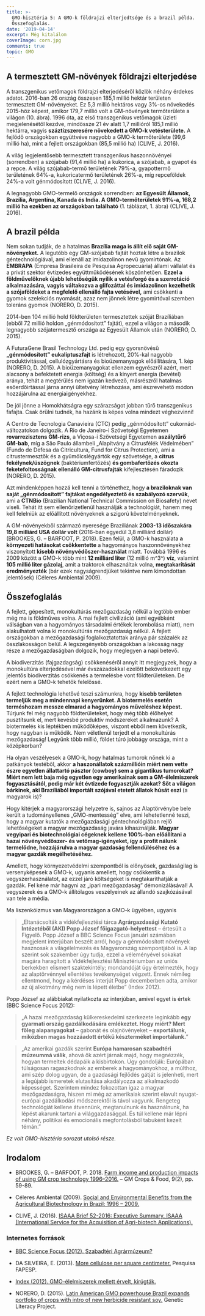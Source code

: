 ```yaml
---
title: >-
  GMO-hisztéria 5: A GMO-k földrajzi elterjedtsége és a brazil példa.
  Összefoglalás.
date: '2019-04-14'
excerpt: Még kitalálom
coverImage: corn.jpg
comments: true
topic: GMO
---
```

## A termesztett GM-növények földrajzi elterjedése

A transzgenikus vetőmagok földrajzi elterjedéséről közlök néhány érdekes adatot. 2016-ban 26 ország összesen 185,1 millió hektár területen termesztett GM-növényeket. Ez 5,3 millió hektáros vagy 3%-os növekedés 2015-höz képest, amikor 179,7 millió volt a GM-növények termőterülete a világon (10. ábra). 1996 óta, az első transzgenikus vetőmagok üzleti megjelenésétől kezdve, mindössze 21 év alatt 1,7 millióról 185,1 millió hektárra, vagyis **száztízszeresére növekedett a GMO-k vetésterülete.** A fejlődő országokban együttvéve nagyobb a GMO-k termőterülete (99,6 millió ha), mint a fejlett országokban (85,5 millió ha) (CLIVE, J. 2016).

A világ legjelentősebb termesztett transzgenikus haszonnövényei (sorrendben) a szójabab (91,4 millió ha) a kukorica, a szójabab, a gyapot és a repce. A világ szójabab-termő területének 79%-a, gyapottermő területének 64%-a, kukoricatermő területének 26%-a, míg repceföldek 24%-a volt génmódosított (CLIVE, J. 2016).

A legnagyobb GMO-termelő országok sorrendben: **az Egyesült Államok, Brazília, Argentína, Kanada és India. A GMO-termőterületek 91%-a, 168,2 millió ha ezekben az országokban található** (1. táblázat, 1. ábra) (CLIVE, J. 2016).

## A brazil példa

Nem sokan tudják, de a hatalmas **Brazília maga is állít elő saját GM-növényeket.** A legutóbb egy GM-szójabab fajtát hoztak létre a brazilok géntechnológiával, ami ellenáll az imidazolinon nevű gyomirtónak. Az **EMBRAPA** (Empresa Brasileira de Pesquisa Agropecuária) állami vállalat és a privát szektor évtizedes együttműködésének köszönhetően. **Ezzel a földművelőknek újabb lehetőségük nyílik a vetésforgó és a szerrotáció alkalmazására, vagyis váltakozva a glifozáttal és imidazolinon kezelhetik a szójaföldeket a megfelelő ellenálló fajta vetésével,** ami csökkenti a gyomok szelekciós nyomását, azaz nem jönnek létre gyomirtóval szemben toleráns gyomok (NORERO, D. 2015).

2014-ben 104 millió hold földterületen termesztettek szóját Brazíliában (ebből 72 millió holdon „génmódosított” fajtát), ezzel a világon a második legnagyobb szójatermesztő országa az Egyesült Államok után (NORERO, D. 2015).

A FuturaGene Brasil Technology Ltd. pedig egy gyorsnövésű **„génmódosított” eukaliptuszfajt** is létrehozott, 20%-kal nagyobb produktivitással, cellulózgyártásra és bioüzemanyagok előállítására, 1. kép (NORERO, D. 2015). A bioüzemanyagokat ellenzem egyrészről azért, mert alacsony a befektetett energia (költség) és a kinyert energia (bevétel) aránya, tehát a megtérülés nem igazán kedvező, másrészről hatalmas esőerdőirtással járna annyi ültetvény létrehozása, ami észrevehető módon hozzájárulna az energiaigényekhez.

De jól jönne a Homokhátságra egy szárazságot jobban tűrő transzgenikus fafajta. Csak örülni tudnék, ha hazánk is képes volna mindezt véghezvinni!

A Centro de Tecnologia Canavieira (CTC) pedig „génmódosított” cukornád-változatokon dolgozik. A Rio de Janeiro-i Szövetségi Egyetemen **rovarrezisztens GM-rizs**, a Viçosa-i Szövetségi Egyetemen **aszálytűrő GM-bab**, míg a São Paulo állambeli „Alapítvány a Citrusfélék Védelmében” (Fundo de Defesa da Citricultura, Fund for Citrus Protection), ami a citrustermesztők és a gyümölcslégyártók egy szövetsége, a **citrus fekélynek/üszögnek** (baktériumfertőzés) **és gombafertőzés okozta feketefoltosságnak ellenálló GM-citrusfajták** kifejlesztésén fáradozik (NORERO, D. 2015).

Azt mindenképpen hozzá kell tenni a történethez, hogy **a braziloknak van saját „génmódosított” fajtákat engedélyeztető és szabályozó szervük**, ami a **CTNBio** (Brazilian National Technical Commission on Biosafety) nevet viseli. Tehát itt sem ellenőrizetlenül használják a technológiát, hanem meg kell felelniük az előállított növényeknek a szigorú követelményeknek.

A GM-növényekből származó nyeresége Brazíliának **2003-13 időszakára 19,8 milliárd USA dollár volt** (2016-ban egyedül 3,8 milliárd dollár) (BROOKES, G. – BARFOOT, P. 2018). Ezen felül, a GMO-k használata **a környezeti hatásokat csökkentette** a hagyományos haszonnövényekhez viszonyított **kisebb növényvédőszer-használat** miatt. Továbbá 1996 és 2009 között a GMO-k több mint **12 milliárd liter** (12 millió m^3^) **víz**, valamint **105 millió liter gázolaj**, amit a traktorok elhasználtak volna, **megtakarítását eredményezték** (bár ezek nagyságrendjüket tekintve nem kimondottan jelentősek) (Céleres Ambiental 2009).

## Összefoglalás

A fejlett, gépesített, monokultúrás mezőgazdaság nélkül a legtöbb ember még ma is földműves volna. A mai fejlett civilizáció (ami egyébként válságban van a hagyományos társadalmi értékek lerombolása miatt), nem alakulhatott volna ki monokultúrás mezőgazdaság nélkül. A fejlett országokban a mezőgazdasági foglalkoztatottak aránya pár százalék az összlakosságon belül. A legszegényebb országokban a lakosság nagy része a mezőgazdaságban dolgozik, hogy meglegyen a napi betevő.

A biodiverzitás (fajgazdagság) csökkenéséről annyit itt megjegyzek, hogy a monokultúra elterjedésével már évszázadokkal ezelőtt bekövetkezett egy jelentős biodiverzitás csökkenés a termelésbe vont földterületeken. De ezért nem a GMO-k tehetők felelőssé.

A fejlett technológia lehetővé teszi számunkra, hogy **kisebb területen termeljük meg a mindennapi kenyerünket. A biotermelés esetén terméshozam messze elmarad a hagyományos műveléshez képest.** Túrjunk fel még nagyobb földterületeket, hogy még több élőhelyet pusztítsunk el, mert kevésbé produktív módszereket alkalmazunk? A biotermelés kis léptékben működőképes, viszont ebből nem következik, hogy nagyban is működik. Nem véletlenül terjedt el a monokultúrás mezőgazdaság! Legyünk több millió, földet túró jobbágy országa, mint a középkorban?

Ha olyan veszélyesek a GMO-k, hogy hatalmas tumorok nőnek ki a patkányok testéből, akkor **a haszonállatok százmillióin miért nem vette észre egyetlen állattartó pásztor (cowboy) sem a gigantikus tumorokat? Miért nem lett baja még egyetlen egy amerikainak sem a GM-élelmiszerek fogyasztásától, pedig már két évtizede fogyasztják azokat? Sőt a világon bárkinek, aki Brazíliából importált szójával etetett állatok húsát eszi** (a magyarok is)?

Hogy kitérjek a magyarországi helyzetre is, sajnos az Alaptörvénybe bele került a tudományellenes „GMO-mentesség” elve, ami lehetetlenné teszi, hogy a magyar kutatók a mezőgazdasági géntechnológiában rejlő lehetőségeket a magyar mezőgazdaság javára kihasználják. **Magyar vegyipari és biotechnológiai cégeknek kellene 100%-ban előállítani a hazai növényvédőszer- és vetőmag-igényeket, így a profit nálunk termelődne, hozzájárulva a magyar gazdaság fellendüléséhez és a magyar gazdák megélhetéséhez.**

Amellett, hogy környezetvédelmi szempontból is előnyösek, gazdaságilag is versenyképesek a GMO-k, ugyanis amellett, hogy csökkentik a vegyszerhasználatot, az ezzel járó költségeket is megtakaríthatják a gazdák. Fel kéne már hagyni az „ipari mezőgazdaság” démonizálásával! A vegyszerek és a GMO-k állítólagos veszélyeinek az állandó szajkózásával van tele a média.

Ma liszenkóizmus van Magyarországon a GMO-k ügyében, ugyanis

>„Eltanácsolták a vidékfejlesztési tárca **Agrárgazdasági Kutató Intézetéből (AKI) Popp József főigazgató-helyettest** – értesült a Figyelő. Popp József a BBC Science Focus januári számában megjelent interjúban beszélt arról, hogy a génmódosított növények hasznosak a világélelmezés és Magyarország szempontjából is. A lap szerint sok szakember úgy tudja, ezzel a véleményével sokakat magára haragított a Vidékfejlesztési Minisztériumban az uniós berkekben elismert szaktekintély; mondandóját úgy értelmezték, hogy az alaptörvénnyel ellentétes tevékenységet végzett. Ennek némileg ellentmond, hogy a kérdéses interjút Popp decemberben adta, amikor az új alkotmány még nem is lépett életbe” (Index 2012).

Popp József az alábbiakat nyilatkozta az interjúban, amivel egyet is értek (BBC Science Focus 2012):

> „A hazai mezőgazdaság külkereskedelmi szerkezete leginkább **egy gyarmati ország gazdálkodására emlékeztet. Hogy miért? Mert főleg alapanyagokat** – gabonát és olajnövényeket – **exportálunk, miközben magas hozzáadott értékű készterméket importálunk.**”

> „Az amerikai gazdák szerint **Európa hamarosan szabadtéri múzeummá válik**, ahová ők azért járnak majd, hogy megnézzék, hogyan termeltek dédapáik a kisbirtokon. Úgy gondolják: Európában túlságosan ragaszkodnak az emberek a hagyományokhoz, a múlthoz, ami szép dolog ugyan, de a gazdasági fejlődés gátját is jelenheti, mert a legújabb ismeretek elutasítása akadályozza az alkalmazkodó képességet. Szerintem mindez fokozottan igaz a magyar mezőgazdaságra, hiszen mi még az amerikaiak szerint elavult nyugat-európai gazdálkodási módszerektől is távol vagyunk. Rengeteg technológiát kellene átvennünk, megtanulnunk és használnunk, ha lépést akarunk tartani a világgazdasággal. És túl kellene már lépni néhány, politikai és emocionális megfontolásból tabuként kezelt témán.”

*Ez volt GMO-hisztéria sorozat utolsó része.*

## Irodalom

* BROOKES, G. – BARFOOT, P. 2018. [Farm income and production impacts of using GM crop technology 1996–2016.](https://doi.org/10.1080/21645698.2018.1464866) – GM Crops & Food, 9(2), pp. 59-89.

* Céleres Ambiental (2009). [Social and Environmental Benefits from the Agricultural Biotechnology in Brazil: 1996 – 2009.](http://www.celeresambiental.com.br/pdf/PressRelease2009_Ambiental01_Eng.pdf
)

* CLIVE, J. (2016). [ISAAA Brief 52-2016: Executive Summary. ISAAA (International Service for the Acquisition of Agri-biotech Applications).](http://www.isaaa.org/resources/publications/briefs/52/executivesummary/default.asp)

### Internetes források

* [BBC Science Focus (2012). Szabadtéri Agrármúzeum?](http://m.cdn.blog.hu/cr/criticalbiomass/image/201203/bbc_science_focus_2012_01_02-PoppJ_interj%C3%BA.pdf)

* DA SILVEIRA, E. (2013). [More cellulose per square centimeter.](http://revistapesquisa.fapesp.br/en/2013/04/01/more-cellulose-per-square-centimeter/) Pesquisa FAPESP.

* [Index (2012). GMO-élelmiszerek mellett érvelt, kirúgták.](http://index.hu/tudomany/2012/03/29/genmodositott_elelmiszerek_mellett_ervelt_kirugtak/)

* NORERO, D. (2015). [Latin American GMO powerhouse Brazil expands portfolio of crops with intro of new herbicide resistant soy.](https://www.geneticliteracyproject.org/2015/09/09/latin-american-gmo-powerhouse-brazil-expands-portfolio-of-crops-with-intro-of-new-herbicide-resistant-soy/) Genetic Literacy Project. 



